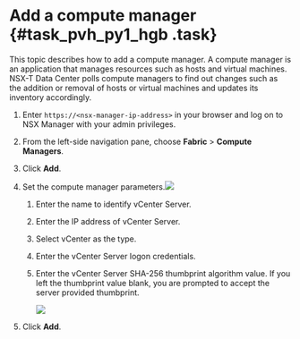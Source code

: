 # Add a compute manager {#task_pvh_py1_hgb .task}

This topic describes how to add a compute manager. A compute manager is an application that manages resources such as hosts and virtual machines. NSX-T Data Center polls compute managers to find out changes such as the addition or removal of hosts or virtual machines and updates its inventory accordingly.

1.  Enter `https://<nsx-manager-ip-address>` in your browser and log on to NSX Manager with your admin privileges. 
2.  From the left-side navigation pane, choose **Fabric** \> **Compute Managers**. 
3.  Click **Add**. 
4.  Set the compute manager parameters.![](http://static-aliyun-doc.oss-cn-hangzhou.aliyuncs.com/assets/img/84998/154892192437980_en-US.png)

 
    1.  Enter the name to identify vCenter Server.
    2.  Enter the IP address of vCenter Server.
    3.  Select vCenter as the type.
    4.  Enter the vCenter Server logon credentials.
    5.  Enter the vCenter Server SHA-256 thumbprint algorithm value. If you left the thumbprint value blank, you are prompted to accept the server provided thumbprint.

        ![](http://static-aliyun-doc.oss-cn-hangzhou.aliyuncs.com/assets/img/84998/154892192437984_en-US.png)

5.  Click **Add**. 

